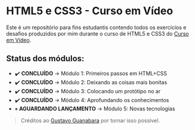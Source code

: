 # HTML5 e CSS3 - Curso em Vídeo
Este é um repositório para fins estudantis contendo todos os exercícios e desafios produzidos por mim durante o curso de HTML5 e CSS3 do [Curso em Vídeo](https://cursoemvideo.com/).

## Status dos módulos:
* ✔️ **CONCLUÍDO** → Módulo 1: Primeiros passos em HTML+CSS
* ✔️ **CONCLUÍDO** → Módulo 2: Deixando as coisas mais bonitas
* ✔️ **CONCLUÍDO** → Módulo 3: Colocando um protótipo no ar
* ✔️ **CONCLUÍDO** → Módulo 4: Aprofundando os conhecimentos
* ⏸ **AGUARDANDO LANÇAMENTO** → Módulo 5: Novas tecnologias

> Créditos ao [Gustavo Guanabara](https://github.com/gustavoguanabara) por tornar isso possível.
